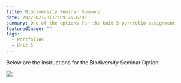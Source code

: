 ```yaml
---
title: Biodiversity Seminar Summary
date: 2022-02-23T17:09:29.679Z
summary: One of the options for the Unit 5 portfolio assignment
featuredImage: ""
tags:
  - Portfolios
  - Unit 5
---
```

Below are the instructions for the Biodiversity Seminar Option. 

![](https://docs.google.com/forms/d/e/1FAIpQLSdeuGzetPucpVpbPckAJgUxZSSdfFw4hAE3LkNih2FSchkgCg/viewform?usp=sf_link)